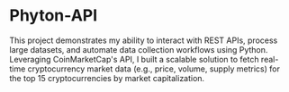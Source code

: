 # Phyton-API
This project demonstrates my ability to interact with REST APIs, process large datasets, and automate data collection workflows using Python. Leveraging CoinMarketCap's API, I built a scalable solution to fetch real-time cryptocurrency market data (e.g., price, volume, supply metrics) for the top 15 cryptocurrencies by market capitalization.
